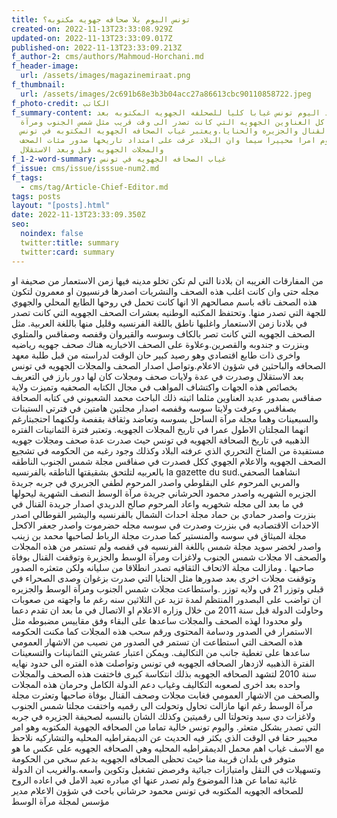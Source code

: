 ```yaml
---
title: تونس اليوم بلا صحافه جهويه مكتوبه؟
created-on: 2022-11-13T23:33:08.929Z
updated-on: 2022-11-13T23:33:09.017Z
published-on: 2022-11-13T23:33:09.213Z
f_author-2: cms/authors/Mahmoud-Horchani.md
f_header-image:
  url: /assets/images/magazinemiraat.png
f_thumbnail:
  url: /assets/images/2c691b68e3b3b04acc27a86613cbc90110858722.jpeg
f_photo-credit: الكاتب
f_summary-content: تشهد اليوم تونس غيابا كليا للصحلفه الجهويه المكتوبه بعد
  اختفاء كل العناوين الجهويه التي كانت تصدر الى وقت قريب مثل شمس الجنوب ومرآة
  الوسط والقنال والجزيره والحنايا.ويعتبر غياب الصحافه الجهويه المكتوبه في تونس
  اليوم امرا محييرا سيما وان البلاد عرفت على امتداد تاريخها صدور مئات الصحف
  والمجلات الجهويه قبل وبعد الاستقلال
f_1-2-word-summary: غياب الصحافه الجهويه في تونس
f_issue: cms/issue/isssue-num2.md
f_tags:
  - cms/tag/Article-Chief-Editor.md
tags: posts
layout: "[posts].html"
date: 2022-11-13T23:33:09.350Z
seo:
  noindex: false
  twitter:title: summary
  twitter:card: summary
---
```

من المفارقات الغريبه ان بلادنا التي لم تكن تخلو مدينه فيها زمن الاستعمار من صحيفة او مجله حتى وان كانت اغلب هذه الصحف والنشريات اصدرها فرنسيون او معمرون لتكون  هذه الصحف ناقه باسم مصالحهم الا انها كانت تحمل في روحها  الطابع المحلي والجهوي للجهة التي تصدر منها. وتحتفظ المكتبه الوطنيه بعشرات الصحف الجهويه التي كانت تصدر في بلادنا زمن الاستعمار واغلبها ناطق باللغة الفرنسيه وقليل منها باللغة العربية. مثل الصحف الجهويه التي كانت تصر بالكاف وسوسه والقيروان وقفصه وصفاقس والمتلوي وبنزرت و جندوبه والقصرين.وعلاوة على الصحف الاخباريه هناك صحف جهويه رياضيه واخرى ذات طابع اقتصادي وهو رصيد كبير حان الوقت لدراسته من قبل طلبة معهد الصحافه والباحثين في شؤون الاعلام.وتواصل اصدار الصحف والمجلات الجهويه في تونس بعد الاستقلال وصدرت في عدة ولايات صحف ومجلات كان لها دور بارز في التعريف بخصائص هذه الجهات واكتشاف المواهب في مجال الكتابه الصحفيه وتميزت ولاية صفاقس بصدور عديد العناوين  مثلما اثبته ذلك الباحث محمد الشعبوني في كتابه الصحافة بصفاقس  وعرفت ولايتا سوسه وقفصه اصدار مجلتين هامتين في فترتي الستينات والسبعينات وهما مجلة مرآة الساحل بسوسه  وتعاضد وثقافة بقفصة ولكنهما احتجبتارغم انهما المجلتان الاطول  عمرا في تاريخ المجلات الجهويه. وتعتبر فترة الثمانينات الفتره الذهبيه في تاريخ الصحافة الجهويه في تونس حيث صدرت عدة صحف ومجلات جهويه مستفيدة من المناخ التحرري الذي عرفته البلاد وكذلك وجود رغبه من الحكومه في تشجيع الصحف الجهويه والاعلام الجهوي ككل فصدرت  في صفاقس مجلة شمس الجنوب الناطقه بالعربيه لتلتحق بشقيقتها الناطقه بالفرنسيه  la gazette du sud.انشاهما الصحفي والمربي المرحوم على البقلوطي واصدر المرحوم لطفي الجريري في جربه جريدة الجزيره الشهريه واصدر محمود الحرشاني جريدة مرآة الوسط النصف الشهرية ليحولها في ما بعد الى مجله شخهريه واعاد المرحوم صالح الدريدي اصدار جريدة القنال في بنزرت واصدر حمادي بن حماد مجلة احداث الشمال بالفرنسيه واليشير القوطالي اصدر الاحداث الاقتصاديه في بنزرت وصدرت في سوسه مجله حضرموت واصدر جعفر الاكحل مجلة الميثاق في سوسه والمنستير كما صدرت مجلة الرباط لصاحبها محمد بن زينب واصدر لخضر سويد مجلة شمس باللغة الفرنسيه في قفصه ولم تستمر من هذه المجلات والصحف الا مجلات شمس الجنوب ولاغزات ومرآة الوسط والجزيرة وتوقفت القنال بوفاة صاحبها . ومازالت مجلة الاتحاف الثقافيه تصدر انطلاقا من سليانه ولكن متعثره الصدور وتوقفت مجلات اخرى بعد صدورها مثل الحنايا التي صدرت بزغوان  وصدى الصحراء في قبلي وتوزر 21 في ولايه توزر .واستطاعت مجلات شمس الجنوب ومرآة الوسط والجزيره ان تواضب على البصدور المنتظم لمدة تزيد عن الثلاثين سنه رغم ما واجهته من صعوبات وحاولت الدولة قبل سنة 2011 من خلال وزاره الاعلام او الاتصال في ما بعد ان تقدم دعما ولو محدودا لهذه الصحف والمجلات ساعدها على البقاء وفق مقاييس مضبوطه مثل الاستمرار في الصدور ودسامة المحتوى ورقم سحب هذه المجلات كما مكنت الحكومه هذه الصحف التي استطاعت ان تستمر في الصدور من نصيب من الاشهار العمومي ساعدها على تغطية  جانب من التكاليف. ويمكن  اعتبار عشريتي الثمانينات والتسعينات الفترة الذهبيه لازدهار الصحافه الجهويه في تونس وتواصلت هذه الفتره الى حدود نهايه سنة 2010 لتشهد الصحافه الجهويه بذلك انتكاسة كبرى فاختفت هذه الصحف والمجلات واحده بعد اخرى  لصعوبه التكاليف وغياب دعم الدولة الكامل وحرمان هذه المجلات والصحف من الاشهار العمومي فغابت مجلات وصحف القنال بوفاة صاحبها وتعثرت مجلة مرآة الوسط رغم انها مازالت تحاول وتحولت الى رقميه واختفت مجلتا شمس الجنوب ولاغزات دي سيد وتحولتا الى رقميتين وكذلك الشان بالنسبه لصحيفة الجزيره في جربه التي تصدر بشكل متعثر. واليوم تونس خالية تماما من الصحافه الجهوية المكتوبه وهو امر محيبر حقا في الوقت الذي يكثر فيه  الحديث عن الديمقراطيه المحليه والتشاركيه نلاحظ مع الاسف غياب اهم محمل الديمقراطيه المحليه وهي الصحافه الجهويه على عكس ما هو متوفر في بلدان قريبة منا حيث تحظى الصحافه الجهويه بدعم سخي من الحكومة وتسهيلات في النقل وامتيازات جبائية  وفرصض تشغيل وتكوين واسعه.والغريب ان الدولة غائبة تماما عن هذا الموضوع ولم تصدر عنها اي مبادره تعيد الامل في اعاده الروح للصحافه الجهويه المكتوبه في تونس محمود حرشاني باحث في شؤون الاعلام مدير مؤسس لمجلة مرآة الوسط